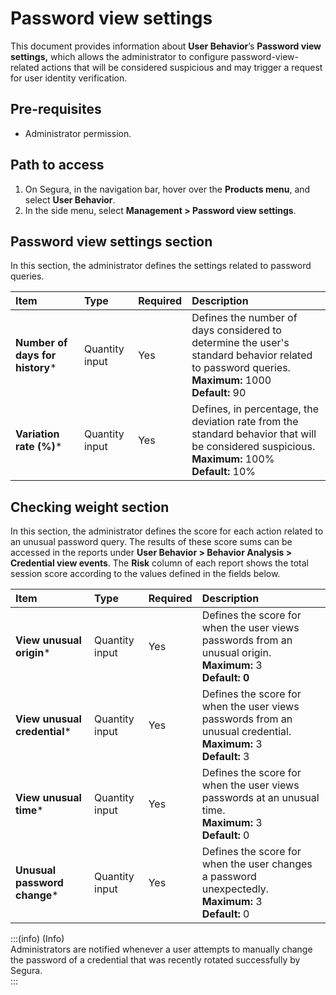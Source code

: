 # Password view settings

This document provides information about **User Behavior**’s **Password view settings,** which allows the administrator to configure password-view-related actions that will be considered suspicious and may trigger a request for user identity verification.

## Pre-requisites

* Administrator permission.

## Path to access

1. On Segura, in the navigation bar, hover over the **Products menu**, and select **User Behavior**.  
2. In the side menu, select **Management \> Password view settings**.

## Password view settings section

In this section, the administrator defines the settings related to password queries.

| Item | Type | Required | Description |
| :---- | :---- | :---- | :---- |
| **Number of days for history**\* | Quantity input | Yes | Defines the number of days considered to determine the user's standard behavior related to password queries.  <br>**Maximum:** 1000 <br>**Default:** 90  |
| **Variation rate (%)**\* | Quantity input | Yes | Defines, in percentage, the deviation rate from the standard behavior that will be considered suspicious. <br>**Maximum:** 100% <br>**Default:** 10%  |

## Checking weight section

In this section, the administrator defines the score for each action related to an unusual password query. The results of these score sums can be accessed in the reports under **User Behavior \> Behavior Analysis \> Credential view events**. The **Risk** column of each report shows the total session score according to the values defined in the fields below.

| Item | Type | Required | Description |
| :---- | :---- | :---- | :---- |
| **View unusual origin**\* | Quantity input | Yes | Defines the score for when the user views passwords from an unusual origin. <br>**Maximum:** 3  <br>**Default:** **0** |
| **View unusual credential**\* | Quantity input | Yes | Defines the score for when the user views passwords from an unusual credential. <br>**Maximum:** 3<br>**Default:** 3 |
| **View unusual time**\* | Quantity input | Yes | Defines the score for when the user views passwords at an unusual time. <br>**Maximum:** 3 <br>**Default:** 0 |
| **Unusual password change**\* | Quantity input | Yes | Defines the score for when the user changes a password unexpectedly. <br>**Maximum:** 3<br>**Default:** 0 |

:::(info) (Info)  
Administrators are notified whenever a user attempts to manually change the password of a credential that was recently rotated successfully by Segura.  
:::